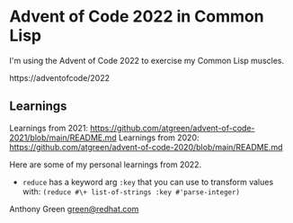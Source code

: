 # Advent of Code 2022 in Common Lisp

I'm using the Advent of Code 2022 to exercise my Common Lisp muscles.

https://adventofcode/2022

Learnings
---------

Learnings from 2021: https://github.com/atgreen/advent-of-code-2021/blob/main/README.md
Learnings from 2020: https://github.com/atgreen/advent-of-code-2020/blob/main/README.md

Here are some of my personal learnings from 2022.

* `reduce` has a keyword arg `:key` that you can use to transform values with: `(reduce #\+ list-of-strings :key #'parse-integer)`


Anthony Green <green@redhat.com>
